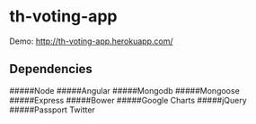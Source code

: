 # th-voting-app
Demo:
http://th-voting-app.herokuapp.com/

## Dependencies
#####Node
#####Angular
#####Mongodb
#####Mongoose
#####Express
#####Bower
#####Google Charts
#####jQuery
#####Passport Twitter
